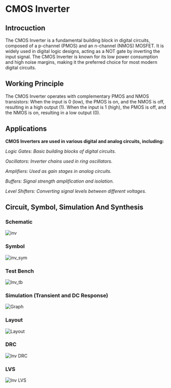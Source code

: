# CMOS Inverter
## Introcuction
The CMOS Inverter is a fundamental building block in digital circuits, composed of a p-channel (PMOS) and an n-channel (NMOS) MOSFET.
It is widely used in digital logic designs, acting as a NOT gate by inverting the input signal. 
The CMOS Inverter is known for its low power consumption and high noise margins, making it the preferred choice for most modern digital circuits.

## Working Principle
The CMOS Inverter operates with complementary PMOS and NMOS transistors:
When the input is 0 (low), the PMOS is on, and the NMOS is off, resulting in a high output (1).
When the input is 1 (high), the PMOS is off, and the NMOS is on, resulting in a low output (0).

## Applications
**CMOS Inverters are used in various digital and analog circuits, including:**

*Logic Gates: Basic building blocks of digital circuits.*

*Oscillators: Inverter chains used in ring oscillators.*

*Amplifiers: Used as gain stages in analog circuits.*

*Buffers: Signal strength amplification and isolation.*

*Level Shifters: Converting signal levels between different voltages.*

## Circuit, Symbol, Simulation And Synthesis
### Schematic
![inv](https://github.com/user-attachments/assets/2fe5358d-6330-4d5f-87ff-576b2bedfdd8)
### Symbol
![inv_sym](https://github.com/user-attachments/assets/6d1aab09-5ec8-4502-9675-0ed81a4ccecb)
### Test Bench
![Inv_tb](https://github.com/user-attachments/assets/da879362-6a34-42ac-8cbe-5219883a7f4c)
### Simulation (Transient and DC Response)
![Graph](https://github.com/user-attachments/assets/a269c708-14d4-4d19-b597-1aa151fd969a)
### Layout
![Layout](https://github.com/user-attachments/assets/fbcc69d8-95a1-45ed-b43b-75bd2deff494)
### DRC
![Inv DRC](https://github.com/user-attachments/assets/9365baaa-52f1-419e-98d6-b6ced7409f99)
### LVS
![Inv LVS](https://github.com/user-attachments/assets/2150c82d-d3e4-4696-89d5-041851e209d0)
